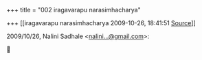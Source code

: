 +++
title = "002 iragavarapu narasimhacharya"

+++
[[iragavarapu narasimhacharya	2009-10-26, 18:41:51 [Source](https://groups.google.com/g/bvparishat/c/3fPwH72BeC0)]]



2009/10/26, Nalini Sadhale \<[nalini...@gmail.com]()\>:



